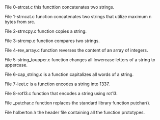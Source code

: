 File 0-strcat.c this  functtion concatenates two strings.

File 1-strncat.c  function concatenates two strings that utilize maximum n bytes from src.

File 2-strncpy.c  function copies a string.

File 3-strcmp.c function compares two strings.

File 4-rev_array.c  function reverses the content of an array of integers.

File 5-string_toupper.c function  changes all lowercase letters of a string to uppercase.

File 6-cap_string.c is a function  capitalizes all words of a string.

File 7-leet.c is a function encodes a string into 1337.

File 8-rot13.c function that encodes a string using rot13.

File _putchar.c function  replaces the standard library function putchar().

File holberton.h  the header file containing all the function prototypes.
